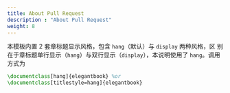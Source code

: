 ```yaml
---
title: About Pull Request
description : "About Pull Request"
weight: 8
---
```


本模板内置 2 套章标题显示风格，包含 `hang`（默认）与 `display` 两种风格，区
别在于章标题单行显示（`hang`）与双行显示（`display`），本说明使用了 `hang`。调用方式为

```tex
\documentclass[hang]{elegantbook} %or
\documentclass[titlestyle=hang]{elegantbook}
```
